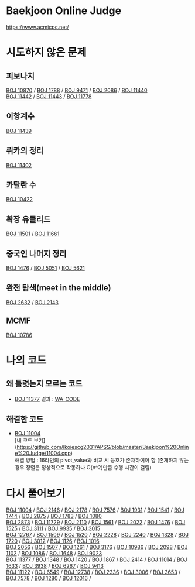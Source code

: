 # Baekjoon Online Judge
<https://www.acmicpc.net/>

# 시도하지 않은 문제

## 피보나치
[BOJ 10870](https://www.acmicpc.net/problem/10870) / [BOJ 1788](https://www.acmicpc.net/problem/1788) / [BOJ 9471](https://www.acmicpc.net/problem/9471) / [BOJ 2086](https://www.acmicpc.net/problem/2086) / [BOJ 11440](https://www.acmicpc.net/problem/11440)  
[BOJ 11442](https://www.acmicpc.net/problem/11442) / [BOJ 11443](https://www.acmicpc.net/problem/11443) / [BOJ 11778](https://www.acmicpc.net/problem/11778)

## 이항계수
[BOJ 11439](https://www.acmicpc.net/problem/11439)

## 뤼카의 정리
[BOJ 11402](https://www.acmicpc.net/problem/11402)

## 카탈란 수
[BOJ 10422](https://www.acmicpc.net/problem/10422)

## 확장 유클리드 
[BOJ 11501](https://www.acmicpc.net/problem/11501) / [BOJ 11661](https://www.acmicpc.net/problem/11661)

## 중국인 나머지 정리
[BOJ 1476](https://www.acmicpc.net/problem/1476) / [BOJ 5051](https://www.acmicpc.net/problem/5051) / [BOJ 5621](https://www.acmicpc.net/problem/5621)

## 완전 탐색(meet in the middle)
[BOJ 2632](https://www.acmicpc.net/problem/2632) / [BOJ 2143](https://www.acmicpc.net/problem/2143)

## MCMF
[BOJ 10786](https://www.acmicpc.net/problem/10786)

# 나의 코드

## 왜 틀렷는지 모르는 코드
* [BOJ 11377](https://www.acmicpc.net/problem/11377) 
결과 : [WA_CODE](https://github.com/lkoiescg2031/APSS/blob/master/Baekjoon%20Online%20Judge/11377_WA.cpp)  

## 해결한 코드
* [BOJ 11004](https://www.acmicpc.net/problem/11004)   
[내 코드 보기] (https://github.com/lkoiescg2031/APSS/blob/master/Baekjoon%20Online%20Judge/11004.cpp)  
해결 방법 : 16라인의 pivot_value와 비교 시 등호가 존재하여야 함
	(존재하지 않는 경우 정렬은 정상적으로 작동하나 O(n^2)만큼 수행 시간이 걸림)
	  
# 다시 풀어보기
[BOJ 11004](https://www.acmicpc.net/problem/11004) / [BOJ 2146](https://www.acmicpc.net/problem/2146) / [BOJ 2178](https://www.acmicpc.net/problem/2178) / [BOJ 7576](https://www.acmicpc.net/problem/7576) / [BOJ 1931](https://www.acmicpc.net/problem/1931) / 
[BOJ 1541](https://www.acmicpc.net/problem/1541) / [BOJ 1744](https://www.acmicpc.net/problem/1744) / [BOJ 2875](https://www.acmicpc.net/problem/2875) / [BOJ 1783](https://www.acmicpc.net/problem/1783) / [BOJ 1080](https://www.acmicpc.net/problem/1080)  
[BOJ 2873](https://www.acmicpc.net/problem/2873) / [BOJ 11729](https://www.acmicpc.net/problem/11729) / [BOJ 2110](https://www.acmicpc.net/problem/2110) / [BOJ 1561](https://www.acmicpc.net/problem/1561) / [BOJ 2022](https://www.acmicpc.net/problem/2022) / 
[BOJ 1476](https://www.acmicpc.net/problem/1476) / [BOJ 1525](https://www.acmicpc.net/problem/1525) / [BOJ 3111](https://www.acmicpc.net/problem/3111) / [BOJ 9935](https://www.acmicpc.net/problem/9935) / [BOJ 3015](https://www.acmicpc.net/problem/3015)  
[BOJ 12767](https://www.acmicpc.net/problem/12767) / [BOJ 1509](https://www.acmicpc.net/problem/1509) / [BOJ 1520](https://www.acmicpc.net/problem/1520) / [BOJ 2228](https://www.acmicpc.net/problem/2228) / [BOJ 2240](https://www.acmicpc.net/problem/2240) / 
[BOJ 1328](https://www.acmicpc.net/problem/1328) / [BOJ 1720](https://www.acmicpc.net/problem/1720) / [BOJ 3012](https://www.acmicpc.net/problem/3012) / [BOJ 1126](https://www.acmicpc.net/problem/1126) / [BOJ 1016](https://www.acmicpc.net/problem/1016)  
[BOJ 2056](https://www.acmicpc.net/problem/2056) / [BOJ 1507](https://www.acmicpc.net/problem/1507) / [BOJ 1261](https://www.acmicpc.net/problem/1261) / [BOJ 3176](https://www.acmicpc.net/problem/3176) / [BOJ 10986](https://www.acmicpc.net/problem/10986) / 
[BOJ 2098](https://www.acmicpc.net/problem/2098) / [BOJ 1102](https://www.acmicpc.net/problem/1102) / [BOJ 1086](https://www.acmicpc.net/problem/1086) / [BOJ 1648](https://www.acmicpc.net/problem/1648) / [BOJ 9023](https://www.acmicpc.net/problem/9023)  
[BOJ 11377](https://www.acmicpc.net/problem/11377) / [BOJ 1348](https://www.acmicpc.net/problem/1348) / [BOJ 1420](https://www.acmicpc.net/problem/1420) / [BOJ 1867](https://www.acmicpc.net/problem/1867) / [BOJ 2414](https://www.acmicpc.net/problem/2414) / 
[BOJ 11014](https://www.acmicpc.net/problem/11014) / [BOJ 1633](https://www.acmicpc.net/problem/1633) / [BOJ 3938](https://www.acmicpc.net/problem/3938) / [BOJ 6267](https://www.acmicpc.net/problem/6267) / [BOJ 9413](https://www.acmicpc.net/problem/9413)  
[BOJ 11122](https://www.acmicpc.net/problem/11122) / [BOJ 6549](https://www.acmicpc.net/problem/6549) / [BOJ 12738](https://www.acmicpc.net/problem/12738) / [BOJ 2336](https://www.acmicpc.net/problem/2336) / [BOJ 3006](https://www.acmicpc.net/problem/3006) / 
[BOJ 3653](https://www.acmicpc.net/problem/3653) /  [BOJ 7578](https://www.acmicpc.net/problem/7578) / [BOJ 1280](https://www.acmicpc.net/problem/1280) / [BOJ 12016](https://www.acmicpc.net/problem/12016) / 
